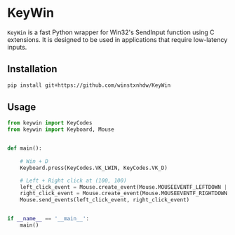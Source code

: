 # KeyWin

`KeyWin` is a fast Python wrapper for Win32's SendInput function using C extensions. It is designed to be used in applications that require low-latency inputs.

## Installation

```bash
pip install git+https://github.com/winstxnhdw/KeyWin
```

## Usage

```python
from keywin import KeyCodes
from keywin import Keyboard, Mouse


def main():
    
    # Win + D
    Keyboard.press(KeyCodes.VK_LWIN, KeyCodes.VK_D)

    # Left + Right click at (100, 100)
    left_click_event = Mouse.create_event(Mouse.MOUSEEVENTF_LEFTDOWN | Mouse.MOUSEEVENTF_LEFTUP, 100, 100)
    right_click_event = Mouse.create_event(Mouse.MOUSEEVENTF_RIGHTDOWN | Mouse.MOUSEEVENTF_RIGHTUP, 100, 100)
    Mouse.send_events(left_click_event, right_click_event)


if __name__ == '__main__':
    main() 
```
